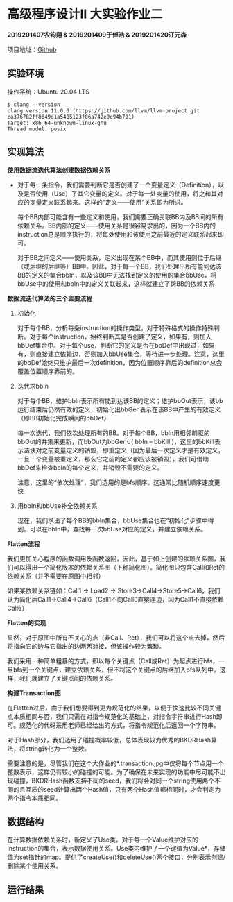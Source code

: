 # 高级程序设计II 大实验作业二

**2019201407农钧翔 & 2019201409于倬浩 & 2019201420汪元森**

项目地址：[Github](https://github.com/zhuohaoyu/TuringAdvancedProgramming19B/tree/master/Task2)

## 实验环境

操作系统：Ubuntu 20.04 LTS

```shell
$ clang --version                 
clang version 11.0.0 (https://github.com/llvm/llvm-project.git ca376782ff8649d1a5405123f06a742e0e94b701)
Target: x86_64-unknown-linux-gnu
Thread model: posix
```

## 实现算法

**使用数据流迭代算法创建数据依赖关系**

+ 对于每一条指令，我们需要判断它是否创建了一个变量定义（Definition），以及是否使用（Use）了其它变量的定义。对于每一处变量的使用，将之和其对应的变量定义联系起来。这样的“定义——使用”关系即为所求。

    每个BB内部可能含有一些定义和使用，我们需要正确关联BB内及BB间的所有依赖关系。BB内部的定义——使用关系是很容易求出的，因为一个BB内的instruction总是顺序执行的，将每处使用和该使用之前最近的定义联系起来即可。

    对于BB之间定义——使用关系，定义出现在某个BB中，而其使用则位于后继（或后继的后继等）BB中。因此，对于每一个BB，我们处理出所有能到达该BB的定义的集合bbIn，以及该BB中无法找到定义的使用的集合bbUse，将bbUse中的使用和bbIn中的定义关联起来，这样就建立了跨BB的依赖关系

**数据流迭代算法的三个主要流程**

1. 初始化

    对于每个BB，分析每条instruction的操作类型，对于特殊格式的操作特殊判断。对于每个instruction，始终判断其是否创建了定义，如果有，则加入bbDef集合中。对于每个use，判断它的定义是否在bbDef中出现过，如果有，则直接建立依赖边，否则加入bbUse集合，等待进一步处理。注意，这里的bbDef始终只维护最后一次definition，因为位置顺序靠后的definition总会覆盖位置顺序靠前的。

2. 迭代求bbIn

    对于每个BB，维护bbIn表示所有能到达该BB的定义；维护bbOut表示，该bb运行结束后仍然有效的定义，初始化出bbGen表示在该BB中产生的有效定义（即BB初始化完成瞬间的bbDef）

    每一次迭代，我们依次处理所有的BB。对于每个BB，bbIn用相邻前驱的bbOut的并集来更新，而bbOut为bbGen∪( bbIn – bbKill )，这里的bbKill表示该块对之前变量定义的销毁，即重定义（因为最后一次定义才是有效定义，一旦一个变量被重定义，那么它之前的定义都应该被销毁），我们可借助bbDef来检查bbIn的每个定义，并销毁不需要的定义。

    注意，这里的“依次处理”，我们选用的是bfs顺序。这通常比随机顺序速度更快

3. 用bbIn和bbUse补全依赖关系

    现在，我们求出了每个BB的bbIn集合，bbUse集合也在“初始化”步骤中得到。可以在bbIn中，查找每一次bbUse对应的定义，并建立依赖关系。

**Flatten流程**

我们更加关心程序的函数调用及函数返回，因此，基于如上创建的依赖关系图，我们可以得出一个简化版本的依赖关系图（下称简化图）。简化图只包含Call和Ret的依赖关系（并不需要在原图中相邻）

如果某依赖关系链如：Call1 -> Load2 -> Store3->Call4->Store5->Call6，我们认为简化后Call1->Call4->Call6（Call1不向Call6直接连边，因为Call1不直接依赖Call6）

**Flatten的实现**

显然，对于原图中所有不关心的点（非Call、Ret），我们可以将这个点去掉，然后将指向它的边与它指出的边两两对接，但该操作较为繁琐。

我们采用一种简单粗暴的方式，即以每个关键点（Call或Ret）为起点进行bfs，一旦bfs到一个关键点，建立依赖关系，但不将这个关键点的后继加入bfs队列中。这样，我们就建立了关键点间的依赖关系。

**构建Transaction图**

在Flatten过后，由于我们想要得到更为规范化的结果，以便于快速比较不同关键点本质相同与否，我们只需在对指令规范化的基础上，对指令字符串进行Hash即可。规范化的代码采用老师已经给出的方式，将指令规范化后返回一个字符串。

对于Hash部分，我们选用了碰撞概率较低，总体表现较为优秀的BKDRHash算法，将string转化为一个整数。

需要注意的是，尽管我们在这个大作业的*.transaction.jpg中仅将每个节点用一个整数表示，这样仍有较小的碰撞的可能。为了确保在未来实现的功能中尽可能不出现碰撞，BKDRHash函数支持不同的seed，我们将会对同一个string使用两个不同的且互质的seed计算出两个Hash值，只有两个Hash值都相同时，才会判定为两个指令本质相同。



## 数据结构

在计算数据依赖关系时，新定义了Use类，对于每一个Value维护对应的Instruction的集合，表示数据使用关系。Use类内维护了一个键值为Value*，存储值为set指针的map。提供了createUse()和deleteUse()两个接口，分别表示创建/删除某个使用关系。





## 运行结果

